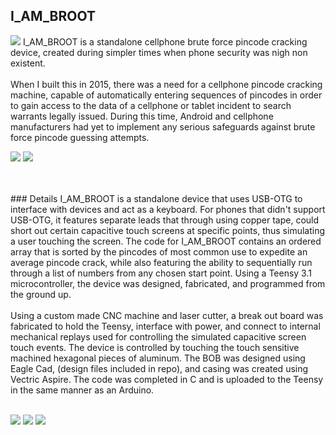 ## I_AM_BROOT
<img src="https://img.shields.io/github/license/ggroce/I_AM_BROOT">
I_AM_BROOT is a standalone cellphone brute force pincode cracking device, created during simpler times when phone security was nigh non existent.
<br>
<br>
When I built this in 2015, there was a need for a cellphone pincode cracking machine, capable of automatically entering sequences of pincodes in order to gain access to the data of a cellphone or tablet incident to search warrants legally issued.  During this time, Android and cellphone manufacturers had yet to implement any serious safeguards against brute force pincode guessing attempts.  
<br>
<p float="left">
<img src="https://user-images.githubusercontent.com/25714007/86405870-ba3e5a00-bc77-11ea-815a-27aed227bfa9.png"> <img src="https://user-images.githubusercontent.com/25714007/86405878-be6a7780-bc77-11ea-8789-e0bdf58d38e8.png">
</p>
<br>
<br>
### Details
I_AM_BROOT is a standalone device that uses USB-OTG to interface with devices and act as a keyboard.  For phones that didn't support USB-OTG, it features separate leads that through using copper tape, could short out certain capacitive touch screens at specific points, thus simulating a user touching the screen.  The code for I_AM_BROOT contains an ordered array that is sorted by the pincodes of most common use to expedite an average pincode crack, while also featuring the ability to sequentially run through a list of numbers from any chosen start point.  Using a Teensy 3.1 microcontroller, the device was designed, fabricated, and programmed from the ground up.  
<br>
<br>
Using a custom made CNC machine and laser cutter, a break out board was fabricated to hold the Teensy, interface with power, and connect to internal mechanical replays used for controlling the simulated capacitive screen touch events.  The device is controlled by touching the touch sensitive machined hexagonal pieces of aluminum.  The BOB was designed using Eagle Cad, (design files included in repo), and casing was created using Vectric Aspire.  The code was completed in C and is uploaded to the Teensy in the same manner as an Arduino.  
<br>
<br>
<p float="left">
<img src="https://user-images.githubusercontent.com/25714007/86405946-de9a3680-bc77-11ea-80af-e5153eb10b45.png"> <img src="https://user-images.githubusercontent.com/25714007/86405949-e1952700-bc77-11ea-9c6d-203cf8d4a24f.png"> <img src="https://user-images.githubusercontent.com/25714007/86405957-e4901780-bc77-11ea-907d-d902885dac58.png">
</p>
